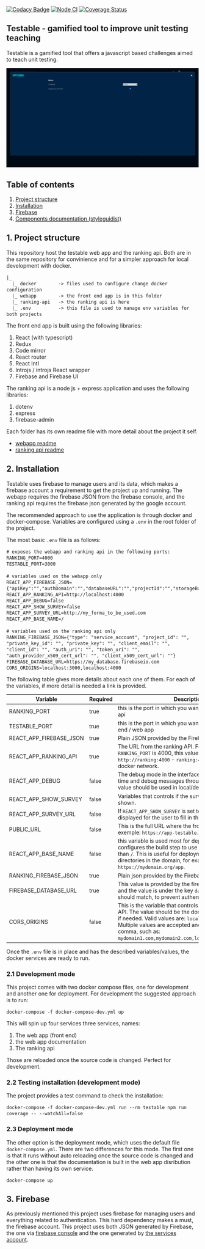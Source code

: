 [![Codacy Badge](https://app.codacy.com/project/badge/Grade/6df65172ce484aec85691c7f0e354d9a)](https://www.codacy.com/gh/marabesi/testable/dashboard?utm_source=github.com&amp;utm_medium=referral&amp;utm_content=marabesi/testable&amp;utm_campaign=Badge_Grade)
[![Node CI](https://github.com/marabesi/testable/actions/workflows/pipeline.yml/badge.svg)](https://github.com/marabesi/testable/actions/workflows/pipeline.yml)
[![Coverage Status](https://coveralls.io/repos/github/marabesi/testable/badge.svg?branch=master)](https://coveralls.io/github/marabesi/testable?branch=master)

## Testable - gamified tool to improve unit testing teaching

Testable is a gamified tool that offers a javascript based challenges aimed to
teach unit testing.

![Testable intro](concept.gif "Testable")

## Table of contents

1. [Project structure](#1-project-structure)
2. [Installation](#2-installation)
3. [Firebase](#3-firebase)
4. [Components documentation (styleguidist)](https://testable.netlify.app/docs)

## 1. Project structure

This repository host the testable web app and the ranking api. Both are
in the same repository for convinience and for a simpler approach
for local development with docker.

```
|_
  |_ docker        -> files used to configure change docker configuration
  |_ webapp        -> the front end app is in this folder
  |_ ranking-api   -> the ranking api is here
  |_ .env          -> this file is used to manage env variables for both projects
```

The front end app is built using the following libraries:

1. React (with typescript)
2. Redux
3. Code mirror
4. React router
5. React Intl
6. Introjs / introjs React wrapper
7. Firebase and Firebase UI

The ranking api is a node js + express application and uses the following libraries:

1. dotenv
2. express
3. firebase-admin

Each folder has its own readme file with more detail about the project it self.

- [webapp readme](webapp/README.md)
- [ranking api readme](ranking-api/README.md)

## 2. Installation

Testable uses firebase to manage users and its data, which makes a firebase
account a requirement to get the project up and running. The webapp
requires the firebase JSON from the firebase console, and the ranking
api requires the firebase json generated by the google account.

The recommended approach to use the application is through docker and docker-compose.
Variables are configured using a `.env` in the root folder of the project.

The most basic `.env` file is as follows:

```
# exposes the webapp and ranking api in the following ports:
RANKING_PORT=4000
TESTABLE_PORT=3000

# variables used on the webapp only
REACT_APP_FIREBASE_JSON={"apiKey":"","authDomain":"","databaseURL":"","projectId":"","storageBucket":"","messagingSenderId":"","appId":""}
REACT_APP_RANKING_API=http://localhost:4000
REACT_APP_DEBUG=false
REACT_APP_SHOW_SURVEY=false
REACT_APP_SURVEY_URL=http://my_forma_to_be_used.com
REACT_APP_BASE_NAME=/

# variables used on the ranking api only
RANKING_FIREBASE_JSON={"type": "service_account", "project_id": "", "private_key_id": "", "private_key": "", "client_email": "", "client_id": "", "auth_uri": "", "token_uri": "", "auth_provider_x509_cert_url": "", "client_x509_cert_url": ""}
FIREBASE_DATABASE_URL=https://my_database.firebaseio.com
CORS_ORIGINS=localhost:3000,localhost:4000
```

The following table gives more details about each one of them. For each
of the variables, if more detail is needed a link is provided.

|Variable|Required|Description|
|--------|--------|-----------|
|RANKING_PORT|true|this is the port in which you want to expose the ranking api|
|TESTABLE_PORT|true|this is the port in which you want to expose the front end / web app|
|REACT_APP_FIREBASE_JSON|true|Plain JSON provided by the Firebase console|
|REACT_APP_RANKING_API|true|The URL from the ranking API. For example, if the `RANKING_PORT` is 4000, this value would be `http://ranking:4000` - `ranking:4000` comes from the docker network.|
|REACT_APP_DEBUG|false|The debug mode in the interface allows a fast travel in time and debug messages through the dev tool. This value should be used in local/development mode only|
|REACT_APP_SHOW_SURVEY|false|Variables that controls if the survey button show be shown.|
|REACT_APP_SURVEY_URL|false|If `REACT_APP_SHOW_SURVEY` is set to true, then this URL is displayed for the user to fill in the survey.|
|PUBLIC_URL|false|This is the full URL where the frontend is running, for exemple: `https://app-testable.herokuapp.com`|
|REACT_APP_BASE_NAME|false|this variable is used most for deployment purposes. It configures the build step to use a different base name than `/`. This is useful for deployments under sub directories in the domain, for example: `https://mydomain.org/app`.|
|RANKING_FIREBASE_JSON|true|Plain json provided by the Firebase services account|
|FIREBASE_DATABASE_URL|true|This value is provided by the firebase console JSON, and the value is under the key `databaseURL`. Both values should match, to prevent authentication issues.|
|CORS_ORIGINS|false|This is the variable that controls the CORS in the ranking API. The value should be the domain name and the port if needed. Valid values are: `localhost` or `localhost:3000`. Multiple values are accepted and they must be split by comma, such as: `mydomain1.com,mydomain2.com,localhost:3000,localhost` |

Once the `.env` file is in place and has the described variables/values,
the docker services are ready to run.

### 2.1 Development mode

This project comes with two docker compose files, one for development and another
one for deployment. For development the suggested approach is to run:

```
docker-compose -f docker-compose-dev.yml up
```

This will spin up four services three services, names:

1. The web app (front end)
2. the web app documentation
3. The ranking api

Those are reloaded once the source code is changed. Perfect for development.

### 2.2 Testing installation (development mode)

The project provides a test command to check the installation:

```
docker-compose -f docker-compose-dev.yml run --rm testable npm run coverage -- --watchAll=false
```

### 2.3 Deployment mode

The other option is the deployment mode, which uses the default file `docker-compose.yml`.
There are two differences for this mode. The first one is that it runs without
auto reloading once the source code is changed and the other one is that
the documentation is built in the web app disribution rather than having its own service.

```
docker-compose up
```

## 3. Firebase

As previously mentioned this project uses firebase for managing users and
everything related to authentication. This hard dependency makes a must,
the firebase account. This project uses both JSON generated by Firebase,
the one via [firebase console](https://console.firebase.google.com) and
the one generated by [the services account](https://firebase.google.com/docs/admin/setup).